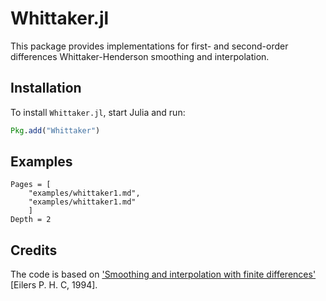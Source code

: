 # Whittaker.jl

This package provides implementations for first- and second-order differences Whittaker-Henderson smoothing and interpolation.


## Installation

To install `Whittaker.jl`, start Julia and run:
```Julia
Pkg.add("Whittaker")
```


## Examples

```@contents
Pages = [
    "examples/whittaker1.md",
    "examples/whittaker1.md"
    ]
Depth = 2
```


## Credits

The code is based on ['Smoothing and interpolation with finite differences'](http://dl.acm.org/citation.cfm?id=180916) [Eilers P. H. C, 1994].
